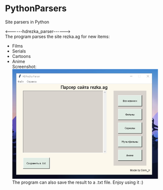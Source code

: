 # PythonParsers
Site parsers in Python      

<------hdrezka_parser------>        
    The program parses the site rezka.ag for new items:     
- Films     
- Serials       
- Cartoons      
- Anime     
Screenshot:     
    ![Image alt](https://github.com/Sem-Ir-dev/PythonParsers/blob/main/Screenshots/rezka_screen.png)        
    The program can also save the result to a .txt file. Enjoy using it :)
